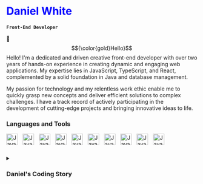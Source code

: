 # <span style="color: blue;">Daniel White</span>

**`Front-End Developer`**


👋 $${\color{gold}Hello}$$ Hello! I'm a dedicated and driven creative front-end developer
with over two years of hands-on experience in creating dynamic and engaging web applications. My expertise lies in JavaScript, TypeScript, and React, complemented by a solid foundation in Java and database management.

My passion for technology and my relentless work ethic enable me to quickly grasp new concepts and deliver efficient solutions to complex challenges. I have a track record of actively participating in the development of cutting-edge projects and bringing innovative ideas to life.

### Languages and Tools

<img align="left" alt="Java" width="30px" style="padding-right:10px;" src="https://cdn.jsdelivr.net/gh/devicons/devicon@latest/icons/java/java-original.svg" />
<img align="left" alt="Java" width="30px" style="padding-right:10px;" src="https://cdn.jsdelivr.net/gh/devicons/devicon@latest/icons/javascript/javascript-original.svg" />
<img align="left" alt="Java" width="30px" style="padding-right:10px;" src="https://cdn.jsdelivr.net/gh/devicons/devicon@latest/icons/typescript/typescript-original.svg" />
<img align="left" alt="Java" width="30px" style="padding-right:10px;" src="https://cdn.jsdelivr.net/gh/devicons/devicon@latest/icons/nextjs/nextjs-original.svg"  />
<img align="left" alt="Java" width="30px" style="padding-right:10px;" src="https://cdn.jsdelivr.net/gh/devicons/devicon@latest/icons/framermotion/framermotion-original.svg"  />
<img align="left" alt="Java" width="30px" style="padding-right:10px;" src="https://cdn.jsdelivr.net/gh/devicons/devicon@latest/icons/postgresql/postgresql-original.svg" />
<img align="left" alt="Java" width="30px" style="padding-right:10px;" src="https://cdn.jsdelivr.net/gh/devicons/devicon@latest/icons/gradle/gradle-original.svg"  />
<img align="left" alt="Java" width="30px" style="padding-right:10px;" src="https://cdn.jsdelivr.net/gh/devicons/devicon@latest/icons/maven/maven-original-wordmark.svg" />
<img align="left" alt="Java" width="30px" style="padding-right:10px;" src="https://cdn.jsdelivr.net/gh/devicons/devicon@latest/icons/react/react-original.svg" />
<img align="left" alt="Java" width="30px" style="padding-right:10px;" src="https://cdn.jsdelivr.net/gh/devicons/devicon@latest/icons/bootstrap/bootstrap-original.svg" />
<br/>

#

<details>

My fascination with computers began in childhood, driven by a relentless curiosity about how the digital world worked. I often wondered how platforms like YouTube, Google, and triple-A games were built. This curiosity sparked my journey into the realm of programming.

I started with Python, crafting simple programs such as calculators and games. One of my early projects was a small search engine using Google's API. However, Python and I eventually parted ways as I discovered my true passion for Java. With guidance from my uncle, a Java enthusiast, I delved into web development and software programming. One of my proudest achievements was developing a racing game with realistic car physics and a custom server architecture in Minecraft. This included creating APIs, custom commands, rank systems, and cosmetics.

Despite my success in backend development, my enthusiasm shifted when I discovered front-end development. The ability to see immediate changes on a website with just a single line of code captivated me. I immersed myself in HTML, CSS/SCSS, and advanced technologies like JavaScript, TypeScript, and React. My passion for front-end development grew as I explored motion and animation with tools like GSAP and Framer Motion.

Today, I continue to be inspired and driven by the dynamic and creative world of front-end development. My journey has taught me the importance of exploring new technologies and continually expanding my knowledge. To anyone on a similar path, I advise you to embrace new challenges, find your passion, and let it guide your learning.
<summary><h3>Daniel's Coding Story</h3>
</summary>


